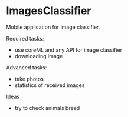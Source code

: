 # ImagesClassifier
Mobile application for image classifier.

Required tasks:
- use coreML and any API for image classifier
- downloading image 

Advanced tasks:
- take photos
- statistics of received images

Ideas 
- try to check animals breed
